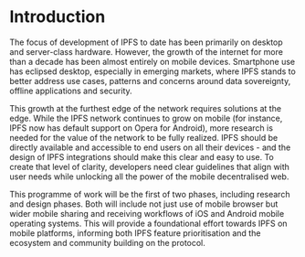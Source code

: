 # Introduction

The focus of development of IPFS to date has been primarily on desktop and server-class hardware. However, the growth of the internet for more than a decade has been almost entirely on mobile devices. Smartphone use has eclipsed desktop, especially in emerging markets, where IPFS stands to better address use cases, patterns and concerns around data sovereignty, offline applications and security.

This growth at the furthest edge of the network requires solutions at the edge. While the IPFS network continues to grow on mobile \(for instance, IPFS now has default support on Opera for Android\), more research is needed for the value of the network to be fully realized. IPFS should be directly available and accessible to end users on all their devices - and the design of IPFS integrations should make this clear and easy to use. To create that level of clarity, developers need clear guidelines that align with user needs while unlocking all the power of the mobile decentralised web.

This programme of work will be the first of two phases, including research and design phases. Both will include not just use of mobile browser but wider mobile sharing and receiving workflows of iOS and Android mobile operating systems. This will provide a foundational effort towards IPFS on mobile platforms, informing both IPFS feature prioritisation and the ecosystem and community building on the protocol.





